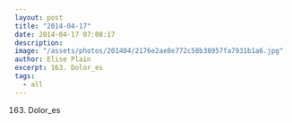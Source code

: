 ```yaml
---
layout: post
title: "2014-04-17"
date: 2014-04-17 07:08:17
description: 
image: "/assets/photos/201404/2176e2ae8e772c58b38957fa7931b1a6.jpg"
author: Elise Plain
excerpt: 163. Dolor_es
tags: 
  - all
---
```


163. Dolor_es
<p></p>

